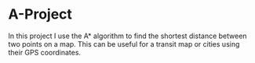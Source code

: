# A-Project
In this project I use the A* algorithm to find the shortest distance between two points on a map. This can be useful for a transit map or cities using their GPS coordinates. 

